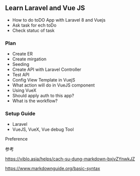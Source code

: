 ## Learn Laravel and Vue JS
* How to do toDO App with Laravel 8 and Vuejs
* Ask task for ech toDo
* Check statuc of task

### Plan
* Create ER
* Create mirgation
* Seeding
* Create API with Laravel Controller
* Test API
* Config View Template in VuejS
* What action will do in VueJS component
* Using VueX
* Should apply auth to this app?
* What is the workflow?


### Setup Guide
* Laravel
* VueJS, VueX, Vue debug Tool

Preference

参考

https://viblo.asia/helps/cach-su-dung-markdown-bxjvZYnwkJZ

https://www.markdownguide.org/basic-syntax
 

